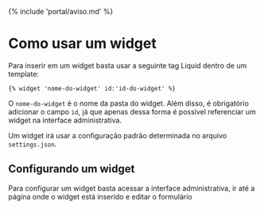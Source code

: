 {% include 'portal/aviso.md' %}

# Como usar um widget

Para inserir em um widget basta usar a seguinte tag Liquid dentro de um template:

```
{% widget 'nome-do-widget' id:'id-do-widget' %}
```

O `nome-do-widget` é o nome da pasta do widget. Além disso, é obrigatório adicionar o campo `id`, já que apenas dessa forma é possível referenciar um widget na interface administrativa.

Um widget irá usar a configuração padrão determinada no arquivo `settings.json`.

## Configurando um widget

Para configurar um widget basta acessar a interface administrativa, ir até a página onde o widget está inserido e editar o formulário